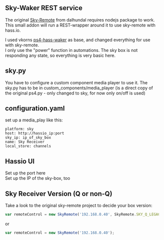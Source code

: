 ## Sky-Waker REST service
 
The original [Sky-Remote](https://github.com/dalhundal/sky-remote) from dalhundal requires nodejs package to work. This small addon will run a REST-wrapper around it to use sky-remote with hass.io. 
 
I used vkorns [ps4-hass-waker](https://github.com/vkorn/hassio-addons/tree/master/ps4waker) as base, and changed everything for use with sky-remote.  
I only use the "power" function in automations. The sky box is not responding any state, so everything is very basic here. 
 
## sky.py 
You have to configure a custom component media player to use it. 
The sky.py has to be in custom_components/media_player (is a direct copy of the original ps4.py - only changed to sky, for now only on/off is used) 
 
## configuration.yaml 
 
set up a media_play like this: 
``` 
platform: sky 
host: http://hassio_ip:port 
sky_ip: ip_of_sky_box 
name: Sky Receiver 
local_store: channels 
``` 
 
## Hassio UI 
 
Set up the port here  
Set up the IP of the sky-box, too 
 
 
## Sky Receiver Version (Q or non-Q) 
 
Take a look to the original sky-remote project to decide your box version: 
 
```javascript 
var remoteControl = new SkyRemote('192.168.0.40', SkyRemote.SKY_Q_LEGACY); 
``` 
or 
```javascript 
var remoteControl = new SkyRemote('192.168.0.40'); 
``` 
 
